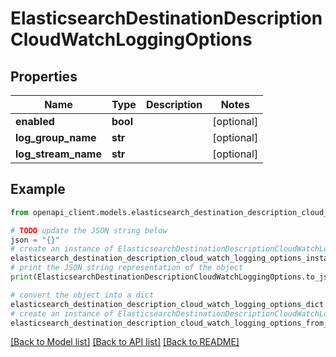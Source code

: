 # ElasticsearchDestinationDescriptionCloudWatchLoggingOptions


## Properties

Name | Type | Description | Notes
------------ | ------------- | ------------- | -------------
**enabled** | **bool** |  | [optional] 
**log_group_name** | **str** |  | [optional] 
**log_stream_name** | **str** |  | [optional] 

## Example

```python
from openapi_client.models.elasticsearch_destination_description_cloud_watch_logging_options import ElasticsearchDestinationDescriptionCloudWatchLoggingOptions

# TODO update the JSON string below
json = "{}"
# create an instance of ElasticsearchDestinationDescriptionCloudWatchLoggingOptions from a JSON string
elasticsearch_destination_description_cloud_watch_logging_options_instance = ElasticsearchDestinationDescriptionCloudWatchLoggingOptions.from_json(json)
# print the JSON string representation of the object
print(ElasticsearchDestinationDescriptionCloudWatchLoggingOptions.to_json())

# convert the object into a dict
elasticsearch_destination_description_cloud_watch_logging_options_dict = elasticsearch_destination_description_cloud_watch_logging_options_instance.to_dict()
# create an instance of ElasticsearchDestinationDescriptionCloudWatchLoggingOptions from a dict
elasticsearch_destination_description_cloud_watch_logging_options_from_dict = ElasticsearchDestinationDescriptionCloudWatchLoggingOptions.from_dict(elasticsearch_destination_description_cloud_watch_logging_options_dict)
```
[[Back to Model list]](../README.md#documentation-for-models) [[Back to API list]](../README.md#documentation-for-api-endpoints) [[Back to README]](../README.md)


